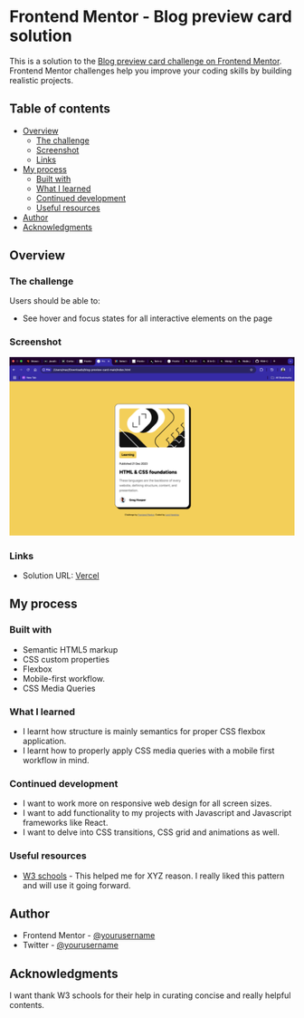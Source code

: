 # Frontend Mentor - Blog preview card solution

This is a solution to the [Blog preview card challenge on Frontend Mentor](https://www.frontendmentor.io/challenges/blog-preview-card-ckPaj01IcS). Frontend Mentor challenges help you improve your coding skills by building realistic projects. 

## Table of contents

- [Overview](#overview)
  - [The challenge](#the-challenge)
  - [Screenshot](#screenshot)
  - [Links](#links)
- [My process](#my-process)
  - [Built with](#built-with)
  - [What I learned](#what-i-learned)
  - [Continued development](#continued-development)
  - [Useful resources](#useful-resources)
- [Author](#author)
- [Acknowledgments](#acknowledgments)

## Overview

### The challenge

Users should be able to:

- See hover and focus states for all interactive elements on the page

### Screenshot

![](./assets/Screenshot/screenshot.png)

### Links

- Solution URL: [Vercel](https://blog-card-project-git-main-beealmightys-projects.vercel.app/)

## My process

### Built with

- Semantic HTML5 markup
- CSS custom properties
- Flexbox
- Mobile-first workflow.
- CSS Media Queries

### What I learned
- I learnt how structure is mainly semantics for proper CSS flexbox application.
- I learnt how to properly apply CSS media queries with a mobile first workflow in mind.

### Continued development

- I want to work more on responsive web design for all screen sizes.
- I want to add functionality to my projects with Javascript and Javascript frameworks like React.
- I want to delve into CSS transitions, CSS grid and animations as well.


### Useful resources

- [W3 schools](https://www.w3schools.com) - This helped me for XYZ reason. I really liked this pattern and will use it going forward.

## Author
- Frontend Mentor - [@yourusername](https://www.frontendmentor.io/profile/beeAlmighty)
- Twitter - [@yourusername](https://www.twitter.com/Maduakonam67451)


## Acknowledgments
I want thank W3 schools for their help in curating concise and really helpful contents.
